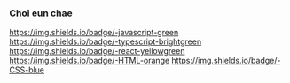 ### Choi eun chae

https://img.shields.io/badge/-javascript-green
https://img.shields.io/badge/-typescript-brightgreen
https://img.shields.io/badge/-react-yellowgreen
https://img.shields.io/badge/-HTML-orange
https://img.shields.io/badge/-CSS-blue

<!--
**off-echoi/off-echoi** is a ✨ _special_ ✨ repository because its `README.md` (this file) appears on your GitHub profile.

Here are some ideas to get you started:

- 🔭 I’m currently working on ...
- 🌱 I’m currently learning ...
- 👯 I’m looking to collaborate on ...
- 🤔 I’m looking for help with ...
- 💬 Ask me about ...
- 📫 How to reach me: ...
- 😄 Pronouns: ...
- ⚡ Fun fact: ...
-->
